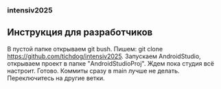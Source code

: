 ### intensiv2025


## Инструкция для разработчиков
В пустой папке открываем git bush. Пишем: git clone https://github.com/tichdog/intensiv2025. Запускаем AndroidStudio, открываем проект в папке "AndroidStudioProj". Ждем пока студия всё настроит. Готово.
Коммиты сразу в main лучше не делать. Переключитесь на другие ветки.
